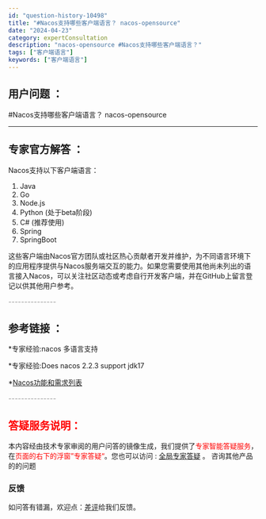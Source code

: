 ```yaml
---
id: "question-history-10498"
title: "#Nacos支持哪些客户端语言？ nacos-opensource"
date: "2024-04-23"
category: expertConsultation
description: "nacos-opensource #Nacos支持哪些客户端语言？"
tags: ["客户端语言"]
keywords: ["客户端语言"]
---
```


## 用户问题 ： 
 #Nacos支持哪些客户端语言？ nacos-opensource 

---------------
## 专家官方解答 ：

Nacos支持以下客户端语言：

1. Java
2. Go
3. Node.js
4. Python (处于beta阶段)
5. C# (推荐使用)
6. Spring
7. SpringBoot

这些客户端由Nacos官方团队或社区热心贡献者开发并维护，为不同语言环境下的应用程序提供与Nacos服务端交互的能力。如果您需要使用其他尚未列出的语言接入Nacos，可以关注社区动态或考虑自行开发客户端，并在GitHub上留言登记以供其他用户参考。


<font color="#949494">---------------</font> 


## 参考链接 ：

*专家经验:nacos 多语言支持 
 
 *专家经验:Does nacos 2.2.3 support jdk17 
 
 *[Nacos功能和需求列表](https://nacos.io/docs/latest/archive/feature-list)


 <font color="#949494">---------------</font> 
 


## <font color="#FF0000">答疑服务说明：</font> 

本内容经由技术专家审阅的用户问答的镜像生成，我们提供了<font color="#FF0000">专家智能答疑服务</font>，在<font color="#FF0000">页面的右下的浮窗”专家答疑“</font>。您也可以访问 : [全局专家答疑](https://opensource.alibaba.com/chatBot) 。 咨询其他产品的的问题

### 反馈
如问答有错漏，欢迎点：[差评](https://ai.nacos.io/user/feedbackByEnhancerGradePOJOID?enhancerGradePOJOId=11658)给我们反馈。
